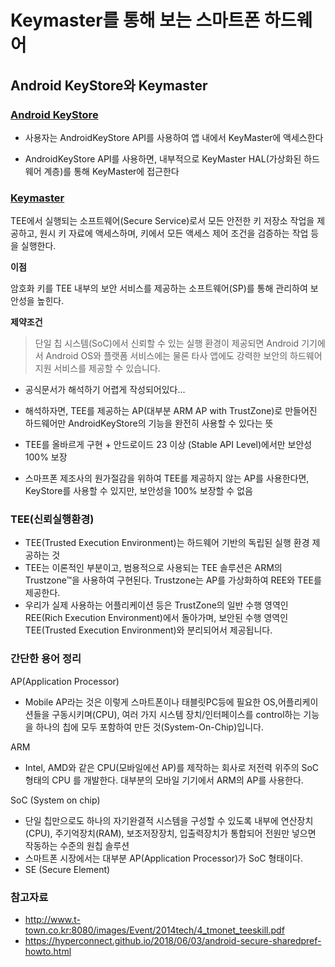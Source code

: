 # Keymaster를 통해 보는 스마트폰 하드웨어
## Android KeyStore와 Keymaster
### [Android KeyStore](https://developer.android.com/training/articles/keystore?hl=ko)
- 사용자는 AndroidKeyStore API를 사용하여 앱 내에서 KeyMaster에 액세스한다

- AndroidKeyStore API를 사용하면, 내부적으로 KeyMaster HAL(가상화된 하드웨어 계층)를 통해 KeyMaster에 접근한다 

### [Keymaster](https://source.android.com/security/keystore)
TEE에서 실행되는 소프트웨어(Secure Service)로서 모든 안전한 키 저장소 작업을 제공하고, 원시 키 자료에 액세스하며, 키에서 모든 액세스 제어 조건을 검증하는 작업 등을 실행한다.

<b>이점</b>

암호화 키를 TEE 내부의 보안 서비스를 제공하는 소프트웨어(SP)를 통해 관리하여 보안성을 높힌다.

<b>제약조건</b>
    
> 단일 칩 시스템(SoC)에서 신뢰할 수 있는 실행 환경이 제공되면 Android 기기에서 Android OS와 플랫폼 서비스에는 물론 타사 앱에도 강력한 보안의 하드웨어 지원 서비스를 제공할 수 있습니다.

- 공식문서가 해석하기 어렵게 작성되어있다...
- 해석하자면, TEE를 제공하는 AP(대부분 ARM AP with TrustZone)로 만들어진 하드웨어만 AndroidKeyStore의 기능을 완전히 사용할 수 있다는 뜻
    
- TEE를 올바르게 구현 + 안드로이드 23 이상 (Stable API Level)에서만 보안성 100% 보장

- 스마프폰 제조사의 원가절감을 위하여 TEE를 제공하지 않는 AP를 사용한다면, KeyStore를 사용할 수 있지만, 보안성을 100% 보장할 수 없음

### TEE(신뢰실행환경)
- TEE(Trusted Execution Environment)는 하드웨어 기반의 독립된 실행 환경 제공하는 것
- TEE는 이론적인 부분이고, 범용적으로 사용되는 TEE 솔루션은 ARM의 Trustzone™을 사용하여 구현된다. Trustzone는 AP를 가상화하여 REE와 TEE를 제공한다.
- 우리가 실제 사용하는 어플리케이션 등은 TrustZone의 일반 수행 영역인 REE(Rich Execution Environment)에서 돌아가며, 보안된 수행 영역인 TEE(Trusted Execution Environment)와 분리되어서 제공됩니다.
    
### 간단한 용어 정리
AP(Application Processor)
-  Mobile AP라는 것은 이렇게 스마트폰이나 태블릿PC등에 필요한 OS,어플리케이션들을 구동시키며(CPU), 여러 가지 시스템 장치/인터페이스를 control하는 기능을 하나의 칩에 모두 포함하여 만든 것(System-On-Chip)입니다.

ARM  
  - Intel, AMD와 같은 CPU(모바일에선 AP)를 제작하는 회사로 저전력 위주의 SoC 형태의 CPU 를 개발한다. 대부분의 모바일 기기에서 ARM의 AP를 사용한다. 

SoC (System on chip)
  - 단일 칩만으로도 하나의 자기완결적 시스템을 구성할 수 있도록 내부에 연산장치(CPU), 주기억장치(RAM), 보조저장장치, 입출력장치가 통합되어 전원만 넣으면 작동하는 수준의 원칩 솔루션
  - 스마트폰 시장에서는 대부분 AP(Application Processor)가 SoC 형태이다.
- SE (Secure Element)

### 참고자료
- http://www.t-town.co.kr:8080/images/Event/2014tech/4_tmonet_teeskill.pdf
- https://hyperconnect.github.io/2018/06/03/android-secure-sharedpref-howto.html